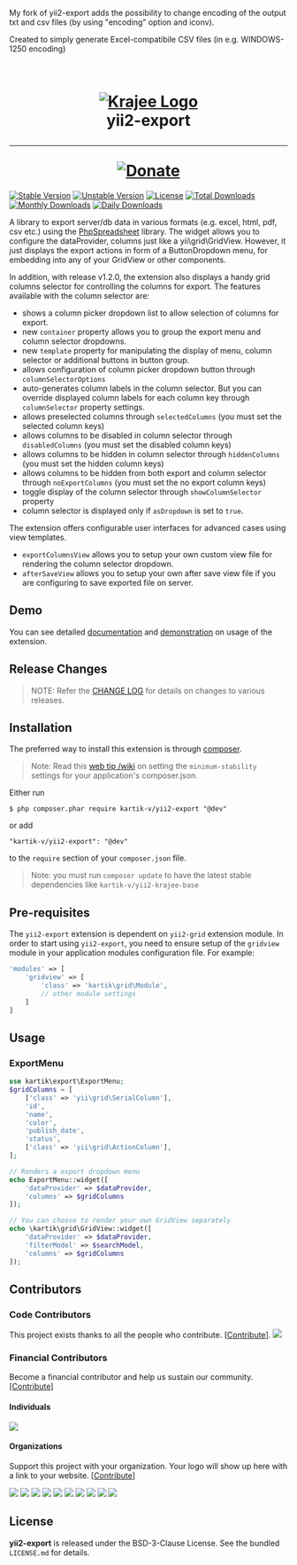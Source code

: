 <p>My fork of yii2-export adds the possibility to change encoding of the output txt and csv files (by using "encoding" option and iconv).</p>
<p>Created to simply generate Excel-compatibile CSV files (in e.g. WINDOWS-1250 encoding)</p>
<br />

<h1 align="center">
    <a href="http://demos.krajee.com" title="Krajee Demos" target="_blank">
        <img src="http://kartik-v.github.io/bootstrap-fileinput-samples/samples/krajee-logo-b.png" alt="Krajee Logo"/>
    </a>
    <br>
    yii2-export
    <hr>
    <a href="https://www.paypal.com/cgi-bin/webscr?cmd=_s-xclick&hosted_button_id=DTP3NZQ6G2AYU"
       title="Donate via Paypal" target="_blank">
        <img src="http://kartik-v.github.io/bootstrap-fileinput-samples/samples/donate.png" alt="Donate"/>
    </a>
</h1>

[![Stable Version](https://poser.pugx.org/kartik-v/yii2-export/v/stable)](https://packagist.org/packages/kartik-v/yii2-export)
[![Unstable Version](https://poser.pugx.org/kartik-v/yii2-export/v/unstable)](https://packagist.org/packages/kartik-v/yii2-export)
[![License](https://poser.pugx.org/kartik-v/yii2-export/license)](https://packagist.org/packages/kartik-v/yii2-export)
[![Total Downloads](https://poser.pugx.org/kartik-v/yii2-export/downloads)](https://packagist.org/packages/kartik-v/yii2-export)
[![Monthly Downloads](https://poser.pugx.org/kartik-v/yii2-export/d/monthly)](https://packagist.org/packages/kartik-v/yii2-export)
[![Daily Downloads](https://poser.pugx.org/kartik-v/yii2-export/d/daily)](https://packagist.org/packages/kartik-v/yii2-export)

A library to export server/db data in various formats (e.g. excel, html, pdf, csv etc.) using the [PhpSpreadsheet](https://github.com/PHPOffice/phpspreadsheet) library. The widget allows you to configure the dataProvider, columns just like a yii\grid\GridView. However, it just displays the export actions in form of a ButtonDropdown menu, for embedding into any of your GridView or other components.

In addition, with release v1.2.0, the extension also displays a handy grid columns selector for controlling the columns for export. The features available with the column selector are:

- shows a column picker dropdown list to allow selection of columns for export.
- new `container` property allows you to group the export menu and column selector dropdowns.
- new `template` property for manipulating the display of menu, column selector or additional buttons in button group.
- allows configuration of column picker dropdown button through `columnSelectorOptions`
- auto-generates column labels in the column selector. But you can override displayed column labels for each column key through `columnSelector` property settings.
- allows preselected columns through `selectedColumns` (you must set the selected column keys)
- allows columns to be disabled in column selector through `disabledColumns` (you must set the disabled column keys)
- allows columns to be hidden in column selector through `hiddenColumns` (you must set the hidden column keys)
- allows columns to be hidden from both export and column selector through `noExportColumns` (you must set the no export column keys)
- toggle display of the column selector through `showColumnSelector` property
- column selector is displayed only if `asDropdown` is set to `true`.

The extension offers configurable user interfaces for advanced cases using view templates.

- `exportColumnsView` allows you to setup your own custom view file for rendering the column selector dropdown.
- `afterSaveView` allows you to setup your own after save view file if you are configuring to save exported file on server.

## Demo
You can see detailed [documentation](http://demos.krajee.com/export) and [demonstration](http://demos.krajee.com/export-demo) on usage of the extension.

## Release Changes
> NOTE: Refer the [CHANGE LOG](https://github.com/kartik-v/yii2-export/blob/master/CHANGE.md) for details on changes to various releases.

## Installation

The preferred way to install this extension is through [composer](http://getcomposer.org/download/).

> Note: Read this [web tip /wiki](http://webtips.krajee.com/setting-composer-minimum-stability-application/) on setting the `minimum-stability` settings for your application's composer.json.

Either run

```
$ php composer.phar require kartik-v/yii2-export "@dev"
```

or add

```
"kartik-v/yii2-export": "@dev"
```

to the `require` section of your `composer.json` file.

> Note: you must run `composer update` to have the latest stable dependencies like `kartik-v/yii2-krajee-base`

## Pre-requisites

The `yii2-export` extension is dependent on `yii2-grid` extension module. In order to start using `yii2-export`, you need to ensure setup of the `gridview` module in your application modules configuration file. For example:

```php
'modules' => [
    'gridview' => [
        'class' => 'kartik\grid\Module',
        // other module settings
    ]
]
```

## Usage

### ExportMenu

```php
use kartik\export\ExportMenu;
$gridColumns = [
    ['class' => 'yii\grid\SerialColumn'],
    'id',
    'name',
    'color',
    'publish_date',
    'status',
    ['class' => 'yii\grid\ActionColumn'],
];

// Renders a export dropdown menu
echo ExportMenu::widget([
    'dataProvider' => $dataProvider,
    'columns' => $gridColumns
]);

// You can choose to render your own GridView separately
echo \kartik\grid\GridView::widget([
    'dataProvider' => $dataProvider,
    'filterModel' => $searchModel,
    'columns' => $gridColumns
]);
```

## Contributors

### Code Contributors

This project exists thanks to all the people who contribute. [[Contribute](CONTRIBUTING.md)].
<a href="https://github.com/kartik-v/yii2-export/graphs/contributors"><img src="https://opencollective.com/yii2-export/contributors.svg?width=890&button=false" /></a>

### Financial Contributors

Become a financial contributor and help us sustain our community. [[Contribute](https://opencollective.com/yii2-export/contribute)]

#### Individuals

<a href="https://opencollective.com/yii2-export"><img src="https://opencollective.com/yii2-export/individuals.svg?width=890"></a>

#### Organizations

Support this project with your organization. Your logo will show up here with a link to your website. [[Contribute](https://opencollective.com/yii2-export/contribute)]

<a href="https://opencollective.com/yii2-export/organization/0/website"><img src="https://opencollective.com/yii2-export/organization/0/avatar.svg"></a>
<a href="https://opencollective.com/yii2-export/organization/1/website"><img src="https://opencollective.com/yii2-export/organization/1/avatar.svg"></a>
<a href="https://opencollective.com/yii2-export/organization/2/website"><img src="https://opencollective.com/yii2-export/organization/2/avatar.svg"></a>
<a href="https://opencollective.com/yii2-export/organization/3/website"><img src="https://opencollective.com/yii2-export/organization/3/avatar.svg"></a>
<a href="https://opencollective.com/yii2-export/organization/4/website"><img src="https://opencollective.com/yii2-export/organization/4/avatar.svg"></a>
<a href="https://opencollective.com/yii2-export/organization/5/website"><img src="https://opencollective.com/yii2-export/organization/5/avatar.svg"></a>
<a href="https://opencollective.com/yii2-export/organization/6/website"><img src="https://opencollective.com/yii2-export/organization/6/avatar.svg"></a>
<a href="https://opencollective.com/yii2-export/organization/7/website"><img src="https://opencollective.com/yii2-export/organization/7/avatar.svg"></a>
<a href="https://opencollective.com/yii2-export/organization/8/website"><img src="https://opencollective.com/yii2-export/organization/8/avatar.svg"></a>
<a href="https://opencollective.com/yii2-export/organization/9/website"><img src="https://opencollective.com/yii2-export/organization/9/avatar.svg"></a>

## License

**yii2-export** is released under the BSD-3-Clause License. See the bundled `LICENSE.md` for details.
